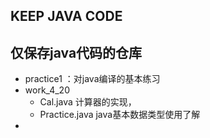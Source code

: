 ## KEEP JAVA CODE
## 仅保存java代码的仓库
- practice1 ：对java编译的基本练习
- work_4_20 
  - Cal.java 计算器的实现，
  - Practice.java java基本数据类型使用了解
- 